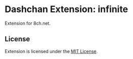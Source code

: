 # Dashchan Extension: infinite

Extension for 8ch.net.

## License

Extension is licensed under the [MIT License](LICENSE).